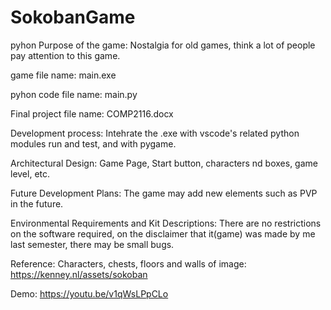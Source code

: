 # SokobanGame
pyhon
Purpose of the game:
Nostalgia for old games, think a lot of people pay attention to this game.

game file name: main.exe

pyhon code file name: main.py

Final project file name: COMP2116.docx

Development process:
Intehrate the .exe with vscode's related python modules run and test, and with pygame.

Architectural Design:
Game Page, Start button, characters nd boxes, game level, etc.

Future Development Plans:
The game may add new elements such as PVP in the future.

Environmental Requirements and Kit Descriptions:
There are no restrictions on the software required, on the disclaimer that it(game) was made by me last semester, there may be small bugs.

Reference:
Characters, chests, floors and walls of image: https://kenney.nl/assets/sokoban

Demo: 
https://youtu.be/v1qWsLPpCLo
